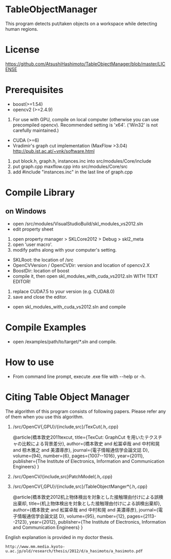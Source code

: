# TableObjectManager
This program detects put/taken objects on a workspace while detecting human regions.

# License

https://github.com/AtsushiHashimoto/TableObjectManager/blob/master/LICENSE

# Prerequisites
- boost(>=1.54)
- opencv2 (>=2.4.9)
 1. For use with GPU, compile on local computer (otherwise you can use precompiled opencv). Recommended setting is 'x64'. ('Win32' is not carefully maintained.) 
- CUDA (>=6)
- Vradimir's graph cut implementation (MaxFlow >3.04) http://pub.ist.ac.at/~vnk/software.html
 1. put block.h, graph.h, instances.inc into src/modules/Core/include
 2. put graph.cpp maxflow.cpp into src/modules/Core/src
 3. add #include "instances.inc" in the last line of graph.cpp

# Compile Library
## on Windows
- open /src/modules/VisualStudioBuild/skl_modules_vs2012.sln
- edit property sheet
 1. open property manager > SKLCore2012 > Debug > skl2_meta
 2. open 'user macro'.
 3. modify paths along with your computer's setting.
  - SKLRoot: the location of /src
  - OpenCVVersion / OpenCVDir: version and location of opencv2.X
  - BoostDir: location of boost
- compile it, then open skl_modules_with_cuda_vs2012.sln WITH TEXT EDITOR!
 1. replace CUDA7.5 to your version (e.g. CUDA8.0)
 2. save and close the editor.
- open skl_modules_with_cuda_vs2012.sln and compile

# Compile Examples
- open /examples/path/to/target/*.sln and compile.

# How to use
- From command line prompt, execute .exe file with --help or -h.

# Citing Table Object Manager
The algorithm of this program consists of following papers. Please refer any of them when you use this algorithm.

1. /src/OpenCV{,GPU}/{include,src}/TexCut{.h,.cpp}

    @article{橋本敦史2011texcut,
      title={TexCut: GraphCut を用いたテクスチャの比較による背景差分},
      author={橋本敦史 and 舩冨卓哉 and 中村和晃 and 椋木雅之 and 美濃導彦},
      journal={電子情報通信学会論文誌 D},
      volume={94},
      number={6},
      pages={1007--1016},
      year={2011},
      publisher={The Institute of Electronics, Information and Communication Engineers}
    }

2. /src/OpenCV/{include,src}PatchModel{.h,.cpp}
3. /src/OpenCV{,GPU}/{include,src}/TableObjectManger\*{.h,.cpp}

    @article{橋本敦史2012机上物体検出を対象とした接触理由付けによる誤検出棄却,
      title={机上物体検出を対象とした接触理由付けによる誤検出棄却},
      author={橋本敦史 and 舩冨卓哉 and 中村和晃 and 美濃導彦},
      journal={電子情報通信学会論文誌 D},
      volume={95},
      number={12},
      pages={2113--2123},
      year={2012},
      publisher={The Institute of Electronics, Information and Communication Engineers}
    }
    
English explanation is provided in my doctor thesis.

    http://www.mm.media.kyoto-u.ac.jp/old/research/thesis/2012/d/a_hasimoto/a_hasimoto.pdf

